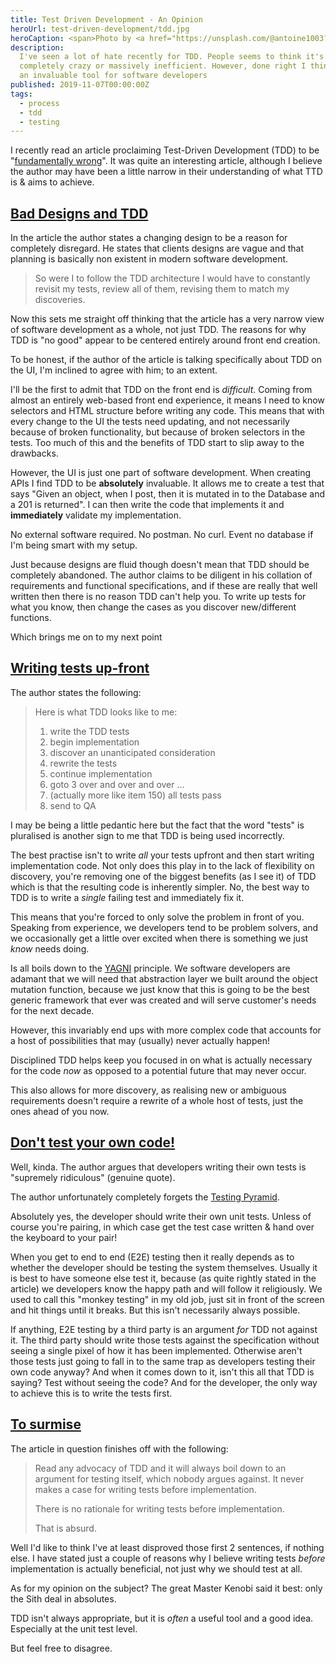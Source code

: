 ```yaml
---
title: Test Driven Development - An Opinion
heroUrl: test-driven-development/tdd.jpg
heroCaption: <span>Photo by <a href="https://unsplash.com/@antoine1003?utm_source=unsplash&amp;utm_medium=referral&amp;utm_content=creditCopyText">Antoine Dautry</a> on <a href="https://unsplash.com/@antoine1003?utm_source=unsplash&amp;utm_medium=referral&amp;utm_content=creditCopyText">Unsplash</a></span>
description:
  I've seen a lot of hate recently for TDD. People seems to think it's either
  completely crazy or massively inefficient. However, done right I think it is
  an invaluable tool for software developers
published: 2019-11-07T00:00:00Z
tags: 
  - process
  - tdd
  - testing
---
```


I recently read an article proclaiming Test-Driven Development (TDD) to be
"[fundamentally wrong](https://hackernoon.com/test-driven-development-is-fundamentally-wrong-hor3z4d)".
It was quite an interesting article, although I believe the author may have been
a little narrow in their understanding of what TTD is & aims to achieve.

## [Bad Designs and TDD](#bad-designs-and-tdd)

In the article the author states a changing design to be a reason for completely
disregard. He states that clients designs are vague and that planning is
basically non existent in modern software development.

> So were I to follow the TDD architecture I would have to constantly revisit my
> tests, review all of them, revising them to match my discoveries.

Now this sets me straight off thinking that the article has a very narrow view
of software development as a whole, not just TDD. The reasons for why TDD is "no
good" appear to be centered entirely around front end creation.

To be honest, if the author of the article is talking specifically about TDD on
the UI, I'm inclined to agree with him; to an extent.

I'll be the first to admit that TDD on the front end is _difficult_. Coming from
almost an entirely web-based front end experience, it means I need to know
selectors and HTML structure before writing any code. This means that with every
change to the UI the tests need updating, and not necessarily because of broken
functionality, but because of broken selectors in the tests. Too much of this
and the benefits of TDD start to slip away to the drawbacks.

However, the UI is just one part of software development. When creating APIs I
find TDD to be **absolutely** invaluable. It allows me to create a test that
says "Given an object, when I post, then it is mutated in to the Database and a
201 is returned". I can then write the code that implements it and
**immediately** validate my implementation.

No external software required. No postman. No curl. Event no database if I'm
being smart with my setup.

Just because designs are fluid though doesn't mean that TDD should be completely
abandoned. The author claims to be diligent in his collation of requirements and
functional specifications, and if these are really that well written then there
is no reason TDD can't help you. To write up tests for what you know, then
change the cases as you discover new/different functions.

Which brings me on to my next point

## [Writing tests up-front](#writing-tests-up-front)

The author states the following:

> Here is what TDD looks like to me:
>
> 1. write the TDD tests
> 1. begin implementation
> 1. discover an unanticipated consideration
> 1. rewrite the tests
> 1. continue implementation
> 1. goto 3 over and over and over …
> 1. (actually more like item 150) all tests pass
> 1. send to QA

I may be being a little pedantic here but the fact that the word "tests" is
pluralised is another sign to me that TDD is being used incorrectly.

The best practise isn't to write _all_ your tests upfront and then start writing
implementation code. Not only does this play in to the lack of flexibility on
discovery, you're removing one of the biggest benefits (as I see it) of TDD
which is that the resulting code is inherently simpler. No, the best way to TDD
is to write a _single_ failing test and immediately fix it.

This means that you're forced to only solve the problem in front of you.
Speaking from experience, we developers tend to be problem solvers, and we
occasionally get a little over excited when there is something we just _know_
needs doing.

Is all boils down to the
[YAGNI](https://en.wikipedia.org/wiki/You_aren%27t_gonna_need_it) principle. We
software developers are adamant that we will need that abstraction layer we
built around the object mutation function, because we just know that this is
going to be the best generic framework that ever was created and will serve
customer's needs for the next decade.

However, this invariably end ups with more complex code that accounts for a host
of possibilities that may (usually) never actually happen!

Disciplined TDD helps keep you focused in on what is actually necessary for the
code _now_ as opposed to a potential future that may never occur.

This also allows for more discovery, as realising new or ambiguous requirements
doesn't require a rewrite of a whole host of tests, just the ones ahead of you
now.

## [Don't test your own code!](#dont-test-your-own-code)

Well, kinda. The author argues that developers writing their own tests is
"supremely ridiculous" (genuine quote).

The author unfortunately completely forgets the
[Testing Pyramid](https://martinfowler.com/articles/practical-test-pyramid.html).

Absolutely yes, the developer should write their own unit tests. Unless of
course you're pairing, in which case get the test case written & hand over the
keyboard to your pair!

When you get to end to end (E2E) testing then it really depends as to whether
the developer should be testing the system themselves. Usually it is best to
have someone else test it, because (as quite rightly stated in the article) we
developers know the happy path and will follow it religiously. We used to call
this "monkey testing" in my old job, just sit in front of the screen and hit
things until it breaks. But this isn't necessarily always possible.

If anything, E2E testing by a third party is an argument _for_ TDD not against
it. The third party should write those tests against the specification without
seeing a single pixel of how it has been implemented. Otherwise aren't those
tests just going to fall in to the same trap as developers testing their own
code anyway? And when it comes down to it, isn't this all that TDD is saying?
Test without seeing the code? And for the developer, the only way to achieve
this is to write the tests first.

## [To surmise](#to-surmise)

The article in question finishes off with the following:

> Read any advocacy of TDD and it will always boil down to an argument for
> testing itself, which nobody argues against. It never makes a case for writing
> tests before implementation.
>
> There is no rationale for writing tests before implementation.
>
> That is absurd.

Well I'd like to think I've at least disproved those first 2 sentences, if
nothing else. I have stated just a couple of reasons why I believe writing tests
_before_ implementation is actually beneficial, not just why we should test at
all.

As for my opinion on the subject? The great Master Kenobi said it best: only the
Sith deal in absolutes.

TDD isn't always appropriate, but it is _often_ a useful tool and a good idea.
Especially at the unit test level.

But feel free to disagree.
